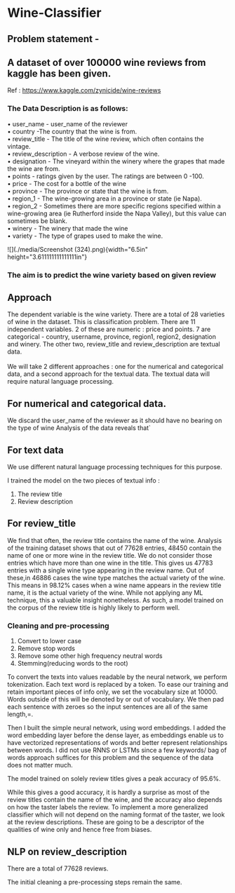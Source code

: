 # Wine-Classifier

## Problem statement - 
## A dataset of over 100000 wine reviews from kaggle has been given.
   Ref : https://www.kaggle.com/zynicide/wine-reviews
### The Data Description is as follows:
•	user_name - user_name of the reviewer <br>
•	country -The country that the wine is from. <br>
•	review_title - The title of the wine review, which often contains the vintage. <br>
•	review_description - A verbose review of the wine. <br> 
•	designation - The vineyard within the winery where the grapes that made the wine are from. <br>
•	points - ratings given by the user. The ratings are between 0 -100. <br>
•	price - The cost for a bottle of the wine <br>
•	province - The province or state that the wine is from. <br>
•	region_1 - The wine-growing area in a province or state (ie Napa). <br>
•	region_2 - Sometimes there are more specific regions specified within a wine-growing area (ie Rutherford inside the Napa Valley), but this value can sometimes be blank. <br>
•	winery - The winery that made the wine <br>
•	variety - The type of grapes used to make the wine. 


![](./media/Screenshot (324).png){width="6.5in"
height="3.611111111111111in"}


### The aim is to predict the wine variety based on given review

## Approach

The dependent variable is the wine variety. There are a total of 28 varieties of wine in the dataset. This is classification problem. 
There are 11 independent variables. 2 of these are numeric : price and points. 7 are categorical - country, username, province, region1, region2, designation and winery. The other two, review_title and review_description are textual data. <br>
<br>
We will take 2 different approaches : one for the numerical and categorical data, and a second approach for the textual data. The textual data will require natural language processing.

## For numerical and categorical data.

We discard the user_name of the reviewer as it should have no bearing on the type of wine
Analysis of the data reveals that`

## For text data
We use different natural language processing techniques for this purpose.

I trained the model on the two pieces of textual info :

1) The review title
2) Review description

## For review_title

We find that often, the review title contains the name of the wine. Analysis of the training dataset shows that out of 77628 entries, 48450 contain the name of one or more wine in the review title. We do not consider those entries which have more than one wine in the title. This gives us 47783 entries with a single wine type appearing in the review name. Out of these,in 46886 cases the wine type matches the actual variety of the wine. This means in 98.12% cases when a wine name appears in the review title name, it is the actual variety of the wine. While not applying any ML technique, this a valuable insight nonetheless. As such, a model trained on the corpus of the review title is highly likely to perform well.

### Cleaning and pre-processing

1. Convert to lower case
2. Remove stop words
3. Remove some other high frequency neutral words
4. Stemming(reducing words to the root)


To convert the texts into values readable by the neural network, we perform tokenization. Each text word is replaced by a token. To ease our training and retain important pieces of info only, we set the vocabulary size at 10000. Words outside of this will be denoted by <OOV> or out of vocabulary. We then pad each sentence with zeroes so the input sentences are all of the same length,=.
   
   
Then I built the simple neural network, using word embeddings. I added the word embedding layer before the dense layer, as embeddings enable us to have vectorized representations of words and better represent relationships between words.
I did not use RNNS or LSTMs since a few keywords/ bag of words approach suffices for this problem and the sequence of the data does not matter much.

The model trained on solely review titles gives a peak accuracy of 95.6%. 


While this gives a good accuracy, it is hardly a surprise as most of the review titles contain the name of the wine, and the accuracy also depends on how the taster labels the review. To implement a more generalized classifier which will not depend on the naming format of the taster, we look at the review descriptions. These are going to be a descriptor of the qualities of wine only and hence free from biases.

## NLP on review_description
There are a total of  77628 reviews.

The initial cleaning a pre-processing steps remain the same.

